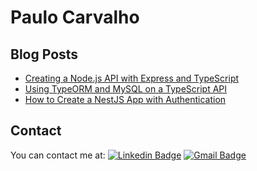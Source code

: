 # Paulo Carvalho

## Blog Posts

- [Creating a Node.js API with Express and TypeScript](https://levelup.gitconnected.com/creating-a-node-js-api-with-express-and-typescript-549fba5f5a33)
- [Using TypeORM and MySQL on a TypeScript API](https://levelup.gitconnected.com/adding-and-using-a-database-on-a-typescript-api-with-typeorm-41c49336eff5)
- [How to Create a NestJS App with Authentication](https://levelup.gitconnected.com/how-to-create-a-nestjs-app-with-authentication-c0ae845ff6ac)

## Contact

You can contact me at: [![Linkedin Badge](https://img.shields.io/badge/-Paulo_Carvalho-blue?style=flat-square&logo=Linkedin&logoColor=white&link=https://www.linkedin.com/in/ph-carvalho/)](https://www.linkedin.com/in/ph-carvalho/) 
[![Gmail Badge](https://img.shields.io/badge/-phcarvalhodev@gmail.com-c14438?style=flat-square&logo=Gmail&logoColor=white&link=mailto:phcarvalhodev@gmail.com)](mailto:phcarvalhodev@gmail.com)
